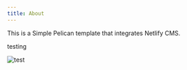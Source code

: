 ```yaml
---
title: About
---
```

This is a Simple Pelican template that integrates Netlify CMS.

testing

![test](/content/1_vww_h3onhmpk4afihy2rcw.jpeg "test")
